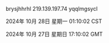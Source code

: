 brysjhhrhl 219.139.197.74 yqqlmgsycl

2024年 10月 28日 星期一 01:10:02 CST

2024年 10月 27日 星期日 17:10:02 GMT
